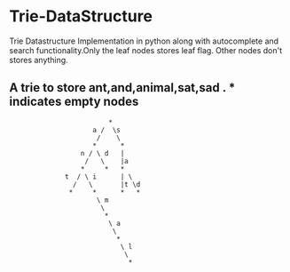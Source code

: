# Trie-DataStructure
Trie Datastructure Implementation in python along with  autocomplete and search functionality.Only the leaf nodes stores leaf flag. Other nodes don't stores anything.
  

## A trie to store ant,and,animal,sat,sad . * indicates empty nodes

                             *
                         a /  \s
                          /    \
                         *      *  
                      n / \ d   | 
                       /   \    |a 
                      *     *   *
                  t  / \ i      | \
                    /   \       |t \d
                   *     *      *   *
                          \ m
                           \                           
                            *     
                             \ a
                              \
                               *
                                \ l
                                 \
                                  *
